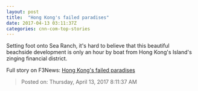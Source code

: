 ```yaml
---
layout: post
title:  "Hong Kong's failed paradises"
date: 2017-04-13 03:11:37Z
categories: cnn-com-top-stories
---
```


Setting foot onto Sea Ranch, it's hard to believe that this beautiful beachside development is only an hour by boat from Hong Kong's Island's zinging financial district.


Full story on F3News: [Hong Kong's failed paradises](http://www.f3nws.com/n/TzyRkG)

> Posted on: Thursday, April 13, 2017 8:11:37 AM
